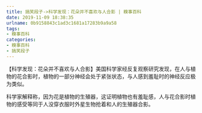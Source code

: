 ```yaml
---
title: 搞笑段子->科学发现：花朵并不喜欢与人合影 | 糗事百科
date: 2019-11-09 18:38:35
urlname: 0b9158843c1ad3c1681a17283b9a9a58
tags: 
- 糗事百科
categories:
- 糗事百科
- 搞笑段子
---
```

【科学发现：花朵并不喜欢与人合影】美国科学家经反复观察研究发现，在人与植物的花合影时，植物的一部分神经会处于紧张状态，与人感到羞耻时的神经反应极为类似。

科学家解释称，因为花是植物的生殖器，这证明植物也有羞耻感，人与花合影时植物的感受等同于人没穿衣服时外星生物抢着和人的生殖器合影。


